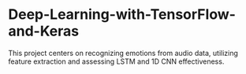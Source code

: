 # Deep-Learning-with-TensorFlow-and-Keras
This project centers on recognizing emotions from audio data, utilizing feature extraction and assessing LSTM and 1D CNN effectiveness.
